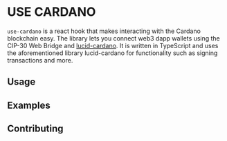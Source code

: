 # USE CARDANO

`use-cardano` is a react hook that makes interacting with the Cardano blockchain easy. The library lets you connect web3 dapp wallets using the CIP-30 Web Bridge and [lucid-cardano](). It is written in TypeScript and uses the aforementioned library lucid-cardano for functionality such as signing transactions and more.

## Usage

## Examples

## Contributing